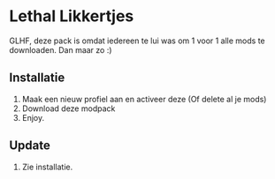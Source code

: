 # Lethal Likkertjes

GLHF, deze pack is omdat iedereen te lui was om 1 voor 1 alle mods te downloaden. Dan maar zo :)

## Installatie
1. Maak een nieuw profiel aan en activeer deze (Of delete al je mods)
2. Download deze modpack
3. Enjoy.

## Update
1. Zie installatie.